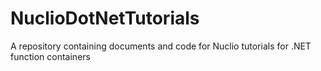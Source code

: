 # NuclioDotNetTutorials
A repository containing documents and code for Nuclio tutorials for .NET function containers
